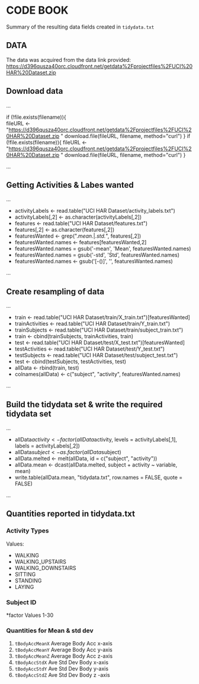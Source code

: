 # CODE BOOK


Summary of the resulting data fields created in `tidydata.txt`

## DATA

The data was acquired from the data link provided:  https://d396qusza40orc.cloudfront.net/getdata%2Fprojectfiles%2FUCI%20HAR%20Dataset.zip



## Download data

...

if (!file.exists(filename)){   
fileURL <- "https://d396qusza40orc.cloudfront.net/getdata%2Fprojectfiles%2FUCI%20HAR%20Dataset.zip " 
download.file(fileURL, filename, method="curl")
}
if (!file.exists(filename)){
fileURL <- "https://d396qusza40orc.cloudfront.net/getdata%2Fprojectfiles%2FUCI%20HAR%20Dataset.zip "
download.file(fileURL, filename, method="curl")
}

...

## Getting Activities & Labes wanted

...

* activityLabels <- read.table("UCI HAR Dataset/activity_labels.txt")
* activityLabels[,2] <- as.character(activityLabels[,2])
* features <- read.table("UCI HAR Dataset/features.txt")
* features[,2] <- as.character(features[,2])
* featuresWanted <- grep(".*mean.*|.*std.*", features[,2])
* featuresWanted.names <- features[featuresWanted,2]
* featuresWanted.names = gsub('-mean', 'Mean', featuresWanted.names)
* featuresWanted.names = gsub('-std', 'Std', featuresWanted.names)
* featuresWanted.names <- gsub('[-()]', '', featuresWanted.names)

...

## Create resampling of data

...

* train <- read.table("UCI HAR Dataset/train/X_train.txt")[featuresWanted]
* trainActivities <- read.table("UCI HAR Dataset/train/Y_train.txt")
* trainSubjects <- read.table("UCI HAR Dataset/train/subject_train.txt")
* train <- cbind(trainSubjects, trainActivities, train)
* test <- read.table("UCI HAR Dataset/test/X_test.txt")[featuresWanted]
* testActivities <- read.table("UCI HAR Dataset/test/Y_test.txt")
* testSubjects <- read.table("UCI HAR Dataset/test/subject_test.txt")
* test <- cbind(testSubjects, testActivities, test)
* allData <- rbind(train, test)
* colnames(allData) <- c("subject", "activity", featuresWanted.names)

...

## Build the tidydata set & write the required tidydata set

...

* allData$activity <- factor(allData$activity, levels = activityLabels[,1], labels = activityLabels[,2])
* allData$subject <- as.factor(allData$subject)
* allData.melted <- melt(allData, id = c("subject", "activity"))
* allData.mean <- dcast(allData.melted, subject + activity ~ variable, mean)
* write.table(allData.mean, "tidydata.txt", row.names = FALSE, quote = FALSE)

...

## Quantities reported in tidydata.txt

### Activity Types
Values:

  * WALKING
  * WALKING_UPSTAIRS
  * WALKING_DOWNSTAIRS
  * SITTING
  * STANDING
  * LAYING
 
 ### Subject ID 
  *factor Values 1-30
  
  ### Quantities for Mean & std dev 
  1. `tBodyAccMeanX` Average Body Acc x-axis
  2. `tBodyAccMeanY` Average Body Acc y-axis
  3. `tBodyAccMeanZ` Average Body Acc z-axis
  4. `tBodyAccStdX` Ave Std Dev Body x-axis
  5. `tBodyAccStdY` Ave Std Dev Body y-axis
  6. `tBodyAccStdZ` Ave Std Dev Body z -axis
  
  
  
